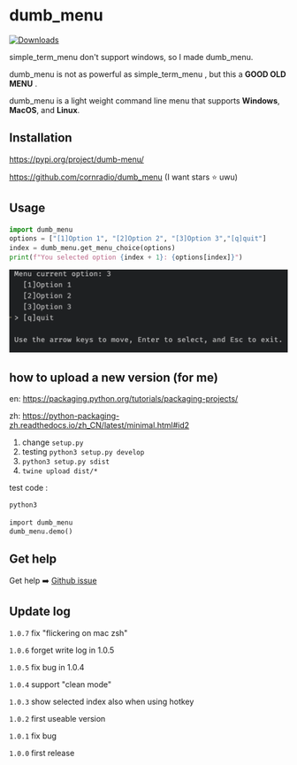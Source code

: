 # dumb_menu

[![Downloads](https://static.pepy.tech/badge/dumb-menu)](https://pepy.tech/project/dumb-menu)

simple_term_menu don't support windows, so I made dumb_menu.

dumb_menu is not as powerful as simple_term_menu , but this a **GOOD OLD MENU** .

dumb_menu is a light weight command line menu that supports **Windows**, **MacOS**, and **Linux**.


## Installation

https://pypi.org/project/dumb-menu/

https://github.com/cornradio/dumb_menu (I want stars ⭐ uwu)

## Usage

```python
import dumb_menu
options = ["[1]Option 1", "[2]Option 2", "[3]Option 3","[q]quit"]
index = dumb_menu.get_menu_choice(options)
print(f"You selected option {index + 1}: {options[index]}")
```

![png](https://raw.githubusercontent.com/cornradio/imgs/main/20230214163952.png)

## how to upload a new version (for me)

en: https://packaging.python.org/tutorials/packaging-projects/ 

zh: https://python-packaging-zh.readthedocs.io/zh_CN/latest/minimal.html#id2

1. change `setup.py`
2. testing `python3 setup.py develop`
3. `python3 setup.py sdist`
4. `twine upload dist/*`

test code :
```
python3

import dumb_menu
dumb_menu.demo()
```

## Get help

Get help ➡️ [Github issue](https://github.com/cornradio/dumb_menu/issues)

## Update log


`1.0.7` fix "flickering on mac zsh" 

`1.0.6` forget write log in 1.0.5

`1.0.5` fix bug in 1.0.4

`1.0.4` support "clean mode" 

`1.0.3` show selected index also when using hotkey  

`1.0.2` first useable version

`1.0.1` fix bug

`1.0.0` first release